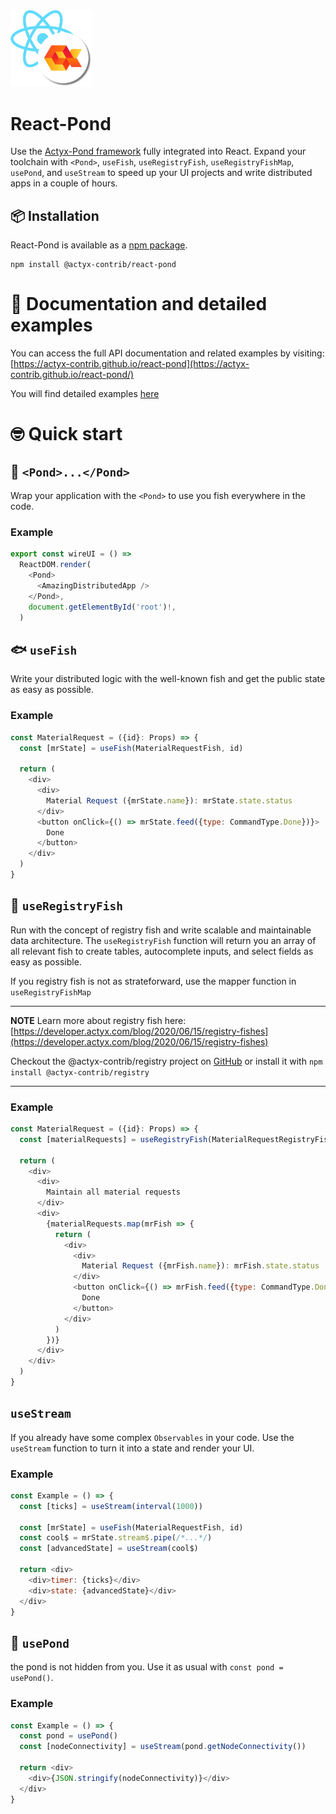 <img width="130px" src="https://raw.githubusercontent.com/actyx-contrib/react-pond/master/icon.png?token=AATHWQIC5RWS62GY3OINH3C645MHQ">

# React-Pond

Use the [Actyx-Pond framework](https://developer.actyx.com/docs/pond/getting-started/) fully integrated into React. Expand your toolchain with `<Pond>`, `useFish`, `useRegistryFish`, `useRegistryFishMap`, `usePond`, and `useStream` to speed up your UI projects and write distributed apps in a couple of hours.  

## 📦 Installation

React-Pond is available as a [npm package](https://www.npmjs.com/package/@actyx-contrib/react-pond).

```shell
npm install @actyx-contrib/react-pond
```

# 📖  Documentation and detailed examples

You can access the full API documentation and related examples by visiting: [https://actyx-contrib.github.io/react-pond](https://actyx-contrib.github.io/react-pond/)

You will find detailed examples [here](https://github.com/actyx-contrib/react-pond/tree/master/example)

# 🤓 Quick start

## 🌊 `<Pond>...</Pond>`

Wrap your application with the `<Pond>` to use you fish everywhere in the code.

### Example

```js
export const wireUI = () =>
  ReactDOM.render(
    <Pond>
      <AmazingDistributedApp />
    </Pond>,
    document.getElementById('root')!,
  )
```

## 🐟 `useFish`

Write your distributed logic with the well-known fish and get the public state as easy as possible.

### Example

```js
const MaterialRequest = ({id}: Props) => {
  const [mrState] = useFish(MaterialRequestFish, id)

  return (
    <div>
      <div>
        Material Request ({mrState.name}): mrState.state.status
      </div>
      <button onClick={() => mrState.feed({type: CommandType.Done})}>
        Done
      </button>
    </div>
  )
}
```

## 🎏 `useRegistryFish`

Run with the concept of registry fish and write scalable and maintainable data architecture. The `useRegistryFish` function will return you an array of all relevant fish to create tables, autocomplete inputs, and select fields as easy as possible.


If you registry fish is not as strateforward, use the mapper function in `useRegistryFishMap`

---
**NOTE**
Learn more about registry fish here: [https://developer.actyx.com/blog/2020/06/15/registry-fishes](https://developer.actyx.com/blog/2020/06/15/registry-fishes) 

Checkout the @actyx-contrib/registry project on [GitHub](https://github.com/actyx-contrib/registry) or install it with `npm install @actyx-contrib/registry`

---

### Example

```js
const MaterialRequest = ({id}: Props) => {
  const [materialRequests] = useRegistryFish(MaterialRequestRegistryFish, MaterialRequestFish)

  return (
    <div>
      <div>
        Maintain all material requests
      </div>
      <div>
        {materialRequests.map(mrFish => {
          return (
            <div>
              <div>
                Material Request ({mrFish.name}): mrFish.state.status
              </div>
              <button onClick={() => mrFish.feed({type: CommandType.Done})}>
                Done
              </button>
            </div>
          )
        })}
      </div>
    </div>
  )
}
```

## `useStream`

If you already have some complex `Observables` in your code. Use the `useStream` function to turn it into a state and render your UI.

### Example

```js
const Example = () => {
  const [ticks] = useStream(interval(1000))

  const [mrState] = useFish(MaterialRequestFish, id)
  const cool$ = mrState.stream$.pipe(/*...*/)
  const [advancedState] = useStream(cool$)

  return <div>
    <div>timer: {ticks}</div>
    <div>state: {advancedState}</div>
  </div>
}
```

## 🌊 `usePond`

the pond is not hidden from you. Use it as usual with `const pond = usePond()`.

### Example

```js
const Example = () => {
  const pond = usePond()
  const [nodeConnectivity] = useStream(pond.getNodeConnectivity())

  return <div>
    <div>{JSON.stringify(nodeConnectivity)}</div>
  </div>
}
```
